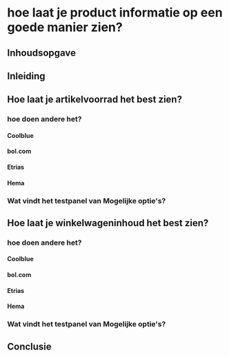 # hoe laat je product informatie op een goede manier zien?
## Inhoudsopgave
## Inleiding
## Hoe laat je artikelvoorrad het best zien?
### hoe doen andere het?
#### Coolblue
#### bol.com
#### Etrias
#### Hema
### Wat vindt het testpanel van Mogelijke optie's?
## Hoe laat je winkelwageninhoud het best zien?
### hoe doen andere het?
#### Coolblue
#### bol.com
#### Etrias
#### Hema
### Wat vindt het testpanel van Mogelijke optie's?
## Conclusie
